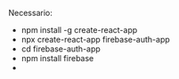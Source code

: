 Necessario:
- npm install -g create-react-app
- npx create-react-app firebase-auth-app
- cd firebase-auth-app
- npm install firebase
- 